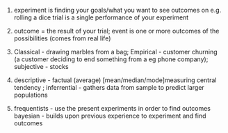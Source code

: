 1. experiment is finding your goals/what you want to see outcomes on e.g. rolling a dice
 trial is a single performance of your experiment 

2. outcome = the result of your trial; event is one or more outcomes of the possibilities (comes from real life)

3. Classical - drawing marbles from a bag; Empirical - customer churning (a customer deciding to end something from a eg phone company); subjective - stocks 

4. descriptive - factual (average) [mean/median/mode]measuring central tendency ; inferrential - gathers data from sample to predict larger populations 

5. frequentists - use the present experiments in order to find outcomes
bayesian - builds upon previous experience to experiment and find outcomes